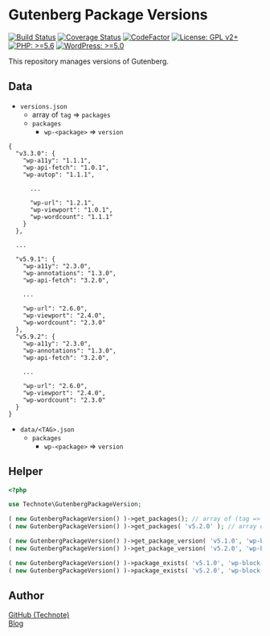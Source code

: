 # Gutenberg Package Versions

[![Build Status](https://travis-ci.com/technote-space/gutenberg-package-versions.svg?branch=master)](https://travis-ci.com/technote-space/gutenberg-package-versions)
[![Coverage Status](https://coveralls.io/repos/github/technote-space/gutenberg-package-versions/badge.svg?branch=master)](https://coveralls.io/github/technote-space/gutenberg-package-versions?branch=master)
[![CodeFactor](https://www.codefactor.io/repository/github/technote-space/gutenberg-package-versions/badge)](https://www.codefactor.io/repository/github/technote-space/gutenberg-package-versions)
[![License: GPL v2+](https://img.shields.io/badge/License-GPL%20v2%2B-blue.svg)](http://www.gnu.org/licenses/gpl-2.0.html)
[![PHP: >=5.6](https://img.shields.io/badge/PHP-%3E%3D5.6-orange.svg)](http://php.net/)
[![WordPress: >=5.0](https://img.shields.io/badge/WordPress-%3E%3D5.0-brightgreen.svg)](https://wordpress.org/)

This repository manages versions of Gutenberg.

## Data
- `versions.json`
  - array of `tag` => `packages`
  - `packages`
    - `wp-<package>` => `version` 
```
{
  "v3.3.0": {
    "wp-a11y": "1.1.1",
    "wp-api-fetch": "1.0.1",
    "wp-autop": "1.1.1",
      
      ...
      
      "wp-url": "1.2.1",
      "wp-viewport": "1.0.1",
      "wp-wordcount": "1.1.1"
    }
  },
  
  ...
  
  "v5.9.1": {
    "wp-a11y": "2.3.0",
    "wp-annotations": "1.3.0",
    "wp-api-fetch": "3.2.0",
    
    ...
    
    "wp-url": "2.6.0",
    "wp-viewport": "2.4.0",
    "wp-wordcount": "2.3.0"
  },
  "v5.9.2": {
    "wp-a11y": "2.3.0",
    "wp-annotations": "1.3.0",
    "wp-api-fetch": "3.2.0",
    
    ...
    
    "wp-url": "2.6.0",
    "wp-viewport": "2.4.0",
    "wp-wordcount": "2.3.0"
  }
}
```
- `data/<TAG>.json`
  - `packages`
    - `wp-<package>` => `version` 

## Helper
```php
<?php

use Technote\GutenbergPackageVersion;

( new GutenbergPackageVersion() )->get_packages(); // array of (tag => packages)
( new GutenbergPackageVersion() )->get_packages( 'v5.2.0' ); // array of (package => version)

( new GutenbergPackageVersion() )->get_package_version( 'v5.1.0', 'wp-block-editor' ); // false
( new GutenbergPackageVersion() )->get_package_version( 'v5.2.0', 'wp-block-editor' ); // 1.0.0-alpha.0

( new GutenbergPackageVersion() )->package_exists( 'v5.1.0', 'wp-block-editor' ); // false
( new GutenbergPackageVersion() )->package_exists( 'v5.2.0', 'wp-block-editor' ); // true
```

## Author
[GitHub (Technote)](https://github.com/technote-space)  
[Blog](https://technote.space)
